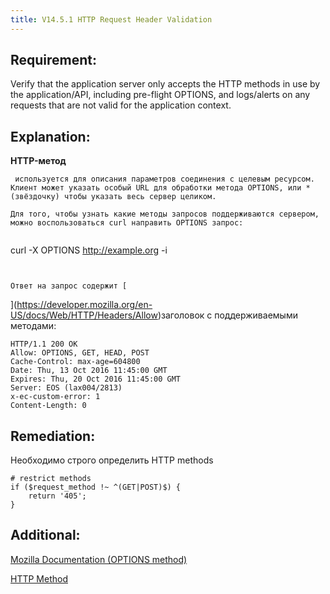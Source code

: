 ```yaml
---
title: V14.5.1 HTTP Request Header Validation
---
```




## Requirement:

Verify that the application server only accepts the HTTP methods in use by the application/API, including pre-flight OPTIONS, and logs/alerts on any requests that are not valid for the application context.

## Explanation:

**HTTP-метод** 
```
 используется для описания параметров соединения с целевым ресурсом. Клиент может указать особый URL для обработки метода OPTIONS, или * (звёздочку) чтобы указать весь сервер целиком.

Для того, чтобы узнать какие методы запросов поддерживаются сервером, можно воспользоваться curl направить OPTIONS запрос:


```
curl -X OPTIONS http://example.org -i
```


Ответ на запрос содержит [
```
 ](https://developer.mozilla.org/en-US/docs/Web/HTTP/Headers/Allow)заголовок с поддерживаемыми методами:


```
HTTP/1.1 200 OK
Allow: OPTIONS, GET, HEAD, POST
Cache-Control: max-age=604800
Date: Thu, 13 Oct 2016 11:45:00 GMT
Expires: Thu, 20 Oct 2016 11:45:00 GMT
Server: EOS (lax004/2813)
x-ec-custom-error: 1
Content-Length: 0
```


## Remediation:

Необходимо строго определить HTTP methods 


```
# restrict methods
if ($request_method !~ ^(GET|POST)$) {
    return '405';
}
```


## Additional:

[Mozilla Documentation (OPTIONS method)](https://developer.mozilla.org/ru/docs/Web/HTTP/Methods/OPTIONS)

[HTTP Method](https://www.holisticseo.digital/technical-seo/http-header/cors/access-control-allow-methods/)
















